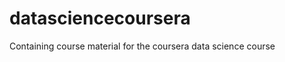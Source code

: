 datasciencecoursera
===================

Containing course material for the coursera data science course
